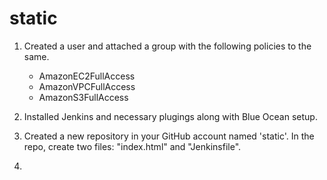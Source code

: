 # static

1) Created a user and attached a group with the following policies to the same.
    - AmazonEC2FullAccess
    - AmazonVPCFullAccess
    - AmazonS3FullAccess

2) Installed Jenkins and necessary plugings along with Blue Ocean setup.

3) Created a new repository in your GitHub account named 'static'. In the repo, create two files: "index.html" and "Jenkinsfile".

4) 
